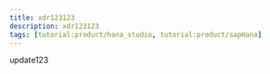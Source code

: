 ```yaml
---
title: xdr123123
description: xdr123123
tags: [tutorial:product/hana_studio, tutorial:product/sapHana]
---
```

update123
